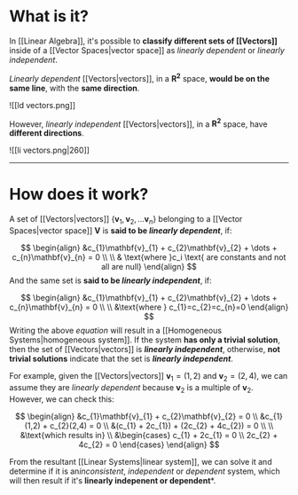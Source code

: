 # What is it?

In [[Linear Algebra]], it's possible to **classify different sets of [[Vectors]]** inside of a [[Vector Spaces|vector space]] as *linearly dependent* or *linearly independent*.

*Linearly dependent* [[Vectors|vectors]], in a $\mathbf{R^2}$ space, **would be on the same line**, with the **same direction**.

![[ld vectors.png]]

However, *linearly independent* [[Vectors|vectors]], in a $\mathbf{R^2}$ space, have **different directions**.

![[li vectors.png|260]]
___
# How does it work?

A set of [[Vectors|vectors]] $\{\mathbf{v}_{1}, \mathbf{v}_{2},\dots \mathbf{v}_{n}\}$ belonging to a [[Vector Spaces|vector space]] $\mathbf{V}$ is **said to be *linearly dependent***, if:

$$
\begin{align}
&c_{1}\mathbf{v}_{1} + c_{2}\mathbf{v}_{2} + \dots + c_{n}\mathbf{v}_{n} = 0 \\ \\
& \text{where }c_i \text{ are constants and not all are null}
\end{align}
$$
And the same set is **said to be *linearly independent***, if:

$$
\begin{align}
&c_{1}\mathbf{v}_{1} + c_{2}\mathbf{v}_{2} + \dots + c_{n}\mathbf{v}_{n} = 0 \\ \\
&\text{where } c_{1}=c_{2}=c_{n}=0
\end{align}
$$
Writing the above *equation* will result in a [[Homogeneous Systems|homogeneous system]]. If the system **has only a trivial solution**, then the set of [[Vectors|vectors]] is ***linearly independent***, otherwise, **not trivial solutions** indicate that the set is ***linearly independent***.

For example, given the [[Vectors|vectors]] $\mathbf{v}_{1} = (1, 2)$ and $\mathbf{v}_{2} = (2, 4)$, we can assume they are *linearly dependent* because $\mathbf{v}_{2}$ is a multiple of $\mathbf{v}_{2}$. However, we can check this:

$$
\begin{align}
&c_{1}\mathbf{v}_{1} + c_{2}\mathbf{v}_{2} = 0 \\
&c_{1}(1,2) + c_{2}(2,4) = 0 \\
&(c_{1} + 2c_{1}) + (2c_{2} + 4c_{2}) = 0 \\ \\
&\text{which results in} \\
&\begin{cases}
c_{1} + 2c_{1} = 0 \\
2c_{2} + 4c_{2} = 0
\end{cases}
\end{align}
$$

From the resultant [[Linear Systems|linear system]], we can solve it and determine if it is an*inconsistent*, *independent* or *dependent* system, which will then result if it's **linearly indepenent or dependent***.


